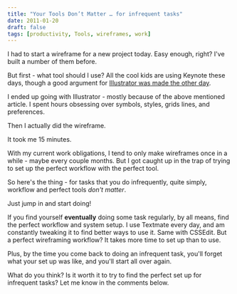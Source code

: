 ```yaml
---
title: "Your Tools Don’t Matter … for infrequent tasks"
date: 2011-01-20
draft: false
tags: [productivity, Tools, wireframes, work]
---
```


I had to start a wireframe for a new project today. Easy enough, right? I've built a number of them before.

But first - what tool should I use? All the cool kids are using Keynote these days, though a good argument for <a href="https://www.smashingmagazine.com/2011/01/17/productive-web-design-with-adobe-illustrator/">Illustrator was made the other day</a>.

I ended up going with Illustrator - mostly because of the above mentioned article. I spent hours obsessing over symbols, styles, grids lines, and preferences.

Then I actually did the wireframe.

It took me 15 minutes.

With my current work obligations, I tend to only make wireframes once in a while - maybe every couple months. But I got caught up in the trap of trying to set up the perfect workflow with the perfect tool.

So here's the thing - for tasks that you do infrequently, quite simply, workflow and perfect tools _don't matter_.

Just jump in and start doing!

If you find yourself **eventually** doing some task regularly, by all means, find the perfect workflow and system setup. I use Textmate every day, and am constantly tweaking it to find better ways to use it. Same with CSSEdit. But a perfect wireframing workflow? It takes more time to set up than to use.

Plus, by the time you come back to doing an infrequent task, you'll forget what your set up was like, and you'll start all over again.

What do you think? Is it worth it to try to find the perfect set up for infrequent tasks? Let me know in the comments below.
